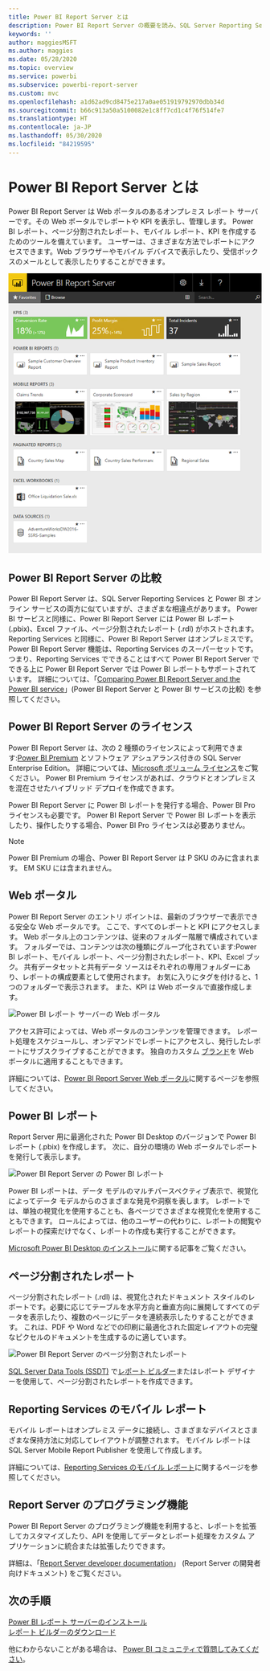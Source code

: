 ```yaml
---
title: Power BI Report Server とは
description: Power BI Report Server の概要を読み、SQL Server Reporting Services (SSRS) やその他の Power BI とどのように適合するかについて理解してください。
keywords: ''
author: maggiesMSFT
ms.author: maggies
ms.date: 05/28/2020
ms.topic: overview
ms.service: powerbi
ms.subservice: powerbi-report-server
ms.custom: mvc
ms.openlocfilehash: a1d62ad9cd8475e217a0ae051919792970dbb34d
ms.sourcegitcommit: b66c913a50a5100082e1c8ff7cd1c4f76f514fe7
ms.translationtype: HT
ms.contentlocale: ja-JP
ms.lasthandoff: 05/30/2020
ms.locfileid: "84219595"
---
```

# <a name="what-is-power-bi-report-server"></a>Power BI Report Server とは

Power BI Report Server は Web ポータルのあるオンプレミス レポート サーバーです。その Web ポータルでレポートや KPI を表示し、管理します。 Power BI レポート、ページ分割されたレポート、モバイル レポート、KPI を作成するためのツールを備えています。 ユーザーは、さまざまな方法でレポートにアクセスできます。Web ブラウザーやモバイル デバイスで表示したり、受信ボックスのメールとして表示したりすることができます。

![Power BI レポート サーバーの Web ポータル](media/get-started/power-bi-report-server-overview.png)

## <a name="comparing-power-bi-report-server"></a>Power BI Report Server の比較 
Power BI Report Server は、SQL Server Reporting Services と Power BI オンライン サービスの両方に似ていますが、さまざまな相違点があります。 Power BI サービスと同様に、Power BI Report Server には Power BI レポート (.pbix)、Excel ファイル、ページ分割されたレポート (.rdl) がホストされます。 Reporting Services と同様に、Power BI Report Server はオンプレミスです。 Power BI Report Server 機能は、Reporting Services のスーパーセットです。つまり、Reporting Services でできることはすべて Power BI Report Server でできる上に Power BI Report Server では Power BI レポートもサポートされています。 詳細については、「[Comparing Power BI Report Server and the Power BI service](compare-report-server-service.md)」(Power BI Report Server と Power BI サービスの比較) を参照してください。

## <a name="licensing-power-bi-report-server"></a>Power BI Report Server のライセンス
Power BI Report Server は、次の 2 種類のライセンスによって利用できます:[Power BI Premium](../admin/service-premium-what-is.md) とソフトウェア アシュアランス付きの SQL Server Enterprise Edition。 詳細については、[Microsoft ボリューム ライセンス](https://www.microsoftvolumelicensing.com/DocumentSearch.aspx?Mode=3&DocumentTypeId=1&ShowArchived=True)をご覧ください。 Power BI Premium ライセンスがあれば、クラウドとオンプレミスを混在させたハイブリッド デプロイを作成できます。

Power BI Report Server に Power BI レポートを発行する場合、Power BI Pro ライセンスも必要です。 Power BI Report Server で Power BI レポートを表示したり、操作したりする場合、Power BI Pro ライセンスは必要ありません。

> [!NOTE]
> Power BI Premium の場合、Power BI Report Server は P SKU のみに含まれます。 EM SKU には含まれません。

## <a name="web-portal"></a>Web ポータル
Power BI Report Server のエントリ ポイントは、最新のブラウザーで表示できる安全な Web ポータルです。 ここで、すべてのレポートと KPI にアクセスします。 Web ポータル上のコンテンツは、従来のフォルダー階層で構成されています。 フォルダーでは、コンテンツは次の種類にグループ化されています:Power BI レポート、モバイル レポート、ページ分割されたレポート、KPI、Excel ブック。 共有データセットと共有データ ソースはそれぞれの専用フォルダーにあり、レポートの構成要素として使用されます。 お気に入りにタグを付けると、1 つのフォルダーで表示されます。 また、KPI は Web ポータルで直接作成します。 

![Power BI レポート サーバーの Web ポータル](media/get-started/web-portal.png)

アクセス許可によっては、Web ポータルのコンテンツを管理できます。 レポート処理をスケジュールし、オンデマンドでレポートにアクセスし、発行したレポートにサブスクライブすることができます。 独自のカスタム [ブランド](https://docs.microsoft.com/sql/reporting-services/branding-the-web-portal)を Web ポータルに適用することもできます。 

詳細については、[Power BI Report Server Web ポータル](https://docs.microsoft.com/sql/reporting-services/web-portal-ssrs-native-mode)に関するページを参照してください。

## <a name="power-bi-reports"></a>Power BI レポート
Report Server 用に最適化された Power BI Desktop のバージョンで Power BI レポート (.pbix) を作成します。 次に、自分の環境の Web ポータルでレポートを発行して表示します。

![Power BI Report Server の Power BI レポート](media/get-started/powerbi-reports.png)

Power BI レポートは、データ モデルのマルチパースペクティブ表示で、視覚化によってデータ モデルからのさまざまな発見や洞察を表します。  レポートでは、単独の視覚化を使用することも、各ページでさまざまな視覚化を使用することもできます。 ロールによっては、他のユーザーの代わりに、レポートの閲覧やレポートの探索だけでなく、レポートの作成も実行することができます。

[Microsoft Power BI Desktop のインストール](install-powerbi-desktop.md)に関する記事をご覧ください。

## <a name="paginated-reports"></a>ページ分割されたレポート
ページ分割されたレポート (.rdl) は、視覚化されたドキュメント スタイルのレポートです。必要に応じてテーブルを水平方向と垂直方向に展開してすべてのデータを表示したり、複数のページにデータを連続表示したりすることができます。 これは、PDF や Word などでの印刷に最適化された固定レイアウトの完璧なピクセルのドキュメントを生成するのに適しています。 

![Power BI Report Server のページ分割されたレポート](media/get-started/paginated-reports.png)

[SQL Server Data Tools (SSDT)](https://docs.microsoft.com/sql/reporting-services/tools/reporting-services-in-sql-server-data-tools-ssdt) で[レポート ビルダー](https://docs.microsoft.com/sql/reporting-services/report-builder/report-builder-in-sql-server-2016)またはレポート デザイナーを使用して、ページ分割されたレポートを作成できます。

## <a name="reporting-services-mobile-reports"></a>Reporting Services のモバイル レポート
モバイル レポートはオンプレミス データに接続し、さまざまなデバイスとさまざまな保持方法に対応してレイアウトが調整されます。 モバイル レポートは SQL Server Mobile Report Publisher を使用して作成します。

詳細については、[Reporting Services のモバイル レポート](https://docs.microsoft.com/sql/reporting-services/mobile-reports/create-mobile-reports-with-sql-server-mobile-report-publisher)に関するページを参照してください。 

## <a name="report-server-programming-features"></a>Report Server のプログラミング機能
Power BI Report Server のプログラミング機能を利用すると、レポートを拡張してカスタマイズしたり、API を使用してデータとレポート処理をカスタム アプリケーションに統合または拡張したりできます。

詳細は、「[Report Server developer documentation](https://docs.microsoft.com/sql/reporting-services/reporting-services-developer-documentation)」 (Report Server の開発者向けドキュメント) をご覧ください。

## <a name="next-steps"></a>次の手順
[Power BI レポート サーバーのインストール](install-report-server.md)  
[レポート ビルダーのダウンロード](https://www.microsoft.com/download/details.aspx?id=53613)  

他にわからないことがある場合は、 [Power BI コミュニティで質問してみてください](https://community.powerbi.com/)。

